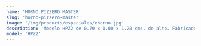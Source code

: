 ```yaml
---
name: 'HORNO PIZZERO MASTER'
slug: 'horno-pizzero-master'
image: '/img/products/especiales/ehorno.jpg'
description: 'Modelo HPZ2 de 0.70 x 1.00 x 1.20 cms. de alto. Fabricado el cuerpo en lámina de acero inoxidable tipo 430. Para 2 charolas de 40 cms. de diámetro. Termostato  industrial I.U.S.A. Certificado de 0° a 300° grados C. Quemadores tipo flauta, piloto, patas de acero inoxidable, con regatones niveladores.  Con 8 refractarios. Aislado con lana mineral.'
model: 'HPZ2'
---
```

